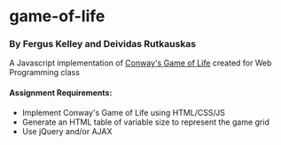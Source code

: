 # game-of-life
### By Fergus Kelley and Deividas Rutkauskas
A Javascript implementation of [Conway's Game of Life](https://en.wikipedia.org/wiki/Conway%27s_Game_of_Life) created for Web Programming class

#### Assignment Requirements:
* Implement Conway's Game of Life using HTML/CSS/JS
* Generate an HTML table of variable size to represent the game grid
* Use jQuery and/or AJAX
